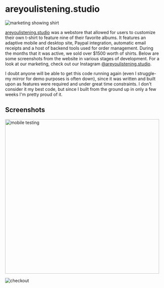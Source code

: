 # areyoulistening.studio

![marketing showing shirt](https://gardna.net/f/cdn/ayl/grass.png)

[areyoulistening.studio](https://ayl.gardna.net) was a webstore that allowed for users to customize their own t-shirt to feature nine of their favorite albums. It features an adaptive mobile and desktop site, Paypal integration, automatic email receipts and a host of backend tools used for order management. During the months that it was active, we sold over $1500 worth of shirts. Below are some screenshots from the website in various stages of development. For a look at our marketing, check out our Instagram [@areyoulistening.studio](https://www.instagram.com/areyoulistening.studio/).

I doubt anyone will be able to get this code running again (even I struggle- my mirror for demo purposes is often down), since it was written and built upon as features were required and under great time constraints. I don't consider it my best code, but since I built from the ground up in only a few weeks I'm pretty proud of it.

## Screenshots

<img src="https://gardna.net/f/cdn/ayl/mobile2.jpg" alt="mobile testing" width="500px">

![checkout](https://gardna.net/f/cdn/ayl/mobile1.png)
